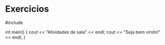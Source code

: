 # Exercicios

#include <iostream>
 
int main() {
   cout << "Atividades de sala" << endl;
   cout << "Seja bem vindo!" << endl;
}
